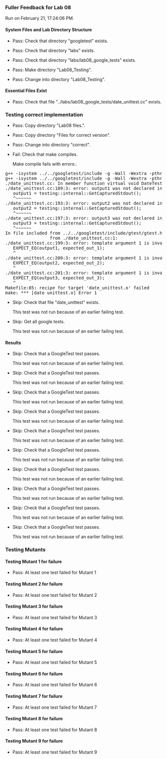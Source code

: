 ### Fuller Feedback for Lab 08

Run on February 21, 17:24:06 PM.


#### System Files and Lab Directory Structure

+ Pass: Check that directory "googletest" exists.

+ Pass: Check that directory "labs" exists.

+ Pass: Check that directory "labs/lab08_google_tests" exists.

+ Pass: Make directory "Lab08_Testing".

+ Pass: Change into directory "Lab08_Testing".


#### Essential Files Exist

+ Pass: Check that file "../labs/lab08_google_tests/date_unittest.cc" exists.


### Testing correct implementation

+ Pass: Copy directory "Lab08 files.".



+ Pass: Copy directory "Files for correct version".



+ Pass: Change into directory "correct".

+ Fail: Check that make compiles.

    Make compile fails with errors:.
<pre>g++ -isystem ../../googletest/include -g -Wall -Wextra -pthread -c ./date.cc
g++ -isystem ../../googletest/include -g -Wall -Wextra -pthread -c ./date_unittest.cc
./date_unittest.cc: In member function virtual void DateTest_PrintUsDateTest_Test::TestBody():
./date_unittest.cc:189:3: error: output1 was not declared in this scope
   output1 = testing::internal::GetCapturedStdout();
   ^~~~~~~
./date_unittest.cc:193:3: error: output2 was not declared in this scope
   output2 = testing::internal::GetCapturedStdout();
   ^~~~~~~
./date_unittest.cc:197:3: error: output3 was not declared in this scope
   output3 = testing::internal::GetCapturedStdout();
   ^~~~~~~
In file included from ../../googletest/include/gtest/gtest.h:1874:0,
                 from ./date_unittest.cc:1:
./date_unittest.cc:199:3: error: template argument 1 is invalid
   EXPECT_EQ(output1, expected_out_1);
   ^
./date_unittest.cc:200:3: error: template argument 1 is invalid
   EXPECT_EQ(output2, expected_out_2);
   ^
./date_unittest.cc:201:3: error: template argument 1 is invalid
   EXPECT_EQ(output3, expected_out_3);
   ^
Makefile:85: recipe for target 'date_unittest.o' failed
make: *** [date_unittest.o] Error 1
</pre>



+ Skip: Check that file "date_unittest" exists.

  This test was not run because of an earlier failing test.

+ Skip: Get all google tests.

  This test was not run because of an earlier failing test.


#### Results

+ Skip: Check that a GoogleTest test passes.

  This test was not run because of an earlier failing test.

+ Skip: Check that a GoogleTest test passes.

  This test was not run because of an earlier failing test.

+ Skip: Check that a GoogleTest test passes.

  This test was not run because of an earlier failing test.

+ Skip: Check that a GoogleTest test passes.

  This test was not run because of an earlier failing test.

+ Skip: Check that a GoogleTest test passes.

  This test was not run because of an earlier failing test.

+ Skip: Check that a GoogleTest test passes.

  This test was not run because of an earlier failing test.

+ Skip: Check that a GoogleTest test passes.

  This test was not run because of an earlier failing test.

+ Skip: Check that a GoogleTest test passes.

  This test was not run because of an earlier failing test.

+ Skip: Check that a GoogleTest test passes.

  This test was not run because of an earlier failing test.

+ Skip: Check that a GoogleTest test passes.

  This test was not run because of an earlier failing test.


### Testing Mutants


#### Testing Mutant 1 for failure

+ Pass: At least one test failed for Mutant 1


#### Testing Mutant 2 for failure

+ Pass: At least one test failed for Mutant 2


#### Testing Mutant 3 for failure

+ Pass: At least one test failed for Mutant 3


#### Testing Mutant 4 for failure

+ Pass: At least one test failed for Mutant 4


#### Testing Mutant 5 for failure

+ Pass: At least one test failed for Mutant 5


#### Testing Mutant 6 for failure

+ Pass: At least one test failed for Mutant 6


#### Testing Mutant 7 for failure

+ Pass: At least one test failed for Mutant 7


#### Testing Mutant 8 for failure

+ Pass: At least one test failed for Mutant 8


#### Testing Mutant 9 for failure

+ Pass: At least one test failed for Mutant 9

